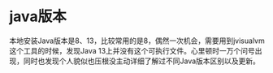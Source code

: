 # java版本

本地安装Java版本是8、13，比较常用的是8，偶然一次机会，需要用到jvisualvm这个工具的时候，发现Java 13上并没有这个可执行文件。心里顿时一万个问号出现，同时也发现个人貌似也压根没主动详细了解过不同Java版本区别以及更新。

